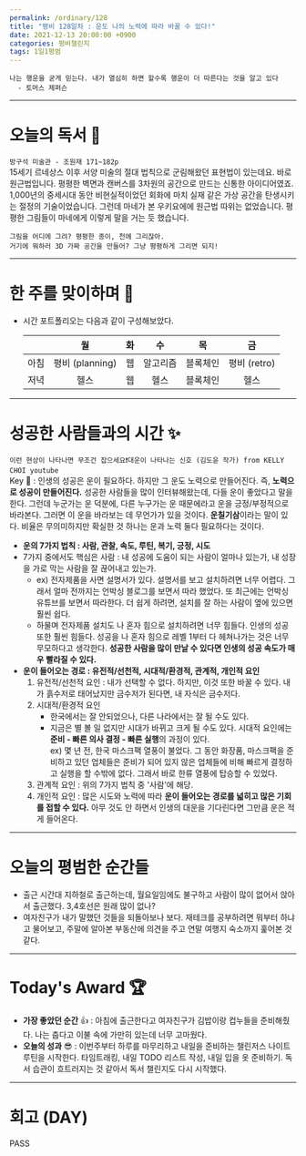 ```yaml
---
permalink: /ordinary/128
title: "평비 128일차 : 운도 나의 노력에 따라 바꿀 수 있다!"
date: 2021-12-13 20:00:00 +0900
categories: 평비챌린지
tags: 1일1평범
---
```

```
나는 행운을 굳게 믿는다. 내가 열심히 하면 할수록 행운이 더 따른다는 것을 알고 있다
  - 토머스 제퍼슨
```

---
# 오늘의 독서 📕
`방구석 미술관 - 조원재 171~182p`  
15세기 르네상스 이후 서양 미술의 절대 법칙으로 군림해왔던 표현법이 있는데요. 바로 원근법입니다. 평평한 벽면과 캔버스를 3차원의 공간으로 만드는 신통한 아이디어였죠. 1,000년의 중세시대 동안 비현실적이었던 회화에 마치 실재 같은 가상 공간을 탄생시키는 절정의 기술이었습니다. 그런데 마네가 본 우키요에에 원근법 따위는 없었습니다. 평평한 그림들이 마네에게 이렇게 말을 거는 듯 했습니다.  

```
그림을 어디에 그려? 평평한 종이, 천에 그리잖아.
거기에 뭐하러 3D 가짜 공간을 만들어? 그냥 평평하게 그리면 되지!
```

---
# 한 주를 맞이하며 🤗
- 시간 포트폴리오는 다음과 같이 구성해보았다.

  |  | 월 | 화 | 수 | 목 | 금 |
  |:----:|:----:|:----:|:----:|:----:|:----:|
  | 아침 | 평비 (planning) | 웹 | 알고리즘 | 블록체인 | 평비 (retro) |
  | 저녁 | 헬스 | 웹 | 헬스 | 블록체인 | 헬스 |

---
# 성공한 사람들과의 시간 ✨
`이런 현상이 나타나면 무조건 잡으세요❗️대운이 나타나는 신호 (김도윤 작가) from KELLY CHOI youtube`  
Key 🔑 : 인생의 성공은 운이 필요하다. 하지만 그 운도 노력으로 만들어진다. 즉, **노력으로 성공이 만들어진다.**
성공한 사람들을 많이 인터뷰해왔는데, 다들 운이 좋았다고 말을 한다. 그런데 누군가는 운 덕분에, 다른 누구가는 운 때문에라고 운을 긍정/부정적으로 바라본다. 그러면 이 운을 바라보는 데 무언가가 있을 것이다.
**운칠기삼**이라는 말이 있다. 비율은 무의미하지만 확실한 것 하나는 운과 노력 둘다 필요하다는 것이다.
- **운의 7가지 법칙 : 사람, 관찰, 속도, 루틴, 복기, 긍정, 시도**
- 7가지 중에서도 핵심은 사람 : 내 성공에 도움이 되는 사람이 얼마나 있는가, 내 성장을 가로 막는 사람을 잘 끊어내고 있는가.  
    - ex) 전자제품을 사면 설명서가 있다. 설명서를 보고 설치하려면 너무 어렵다. 그래서 얼마 전까지는 언박싱 블로그를 보면서 따라 했었다. 또 최근에는 언박싱 유튜브를 보면서 따라한다. 더 쉽게 하려면, 설치를 잘 하는 사람이 옆에 있으면 훨씬 쉽다.
    - 하물며 전자제품 설치도 나 혼자 힘으로 설치하려면 너무 힘들다. 인생의 성공 또한 훨씬 힘들다. 성공을 나 혼자 힘으로 레벨 1부터 다 헤쳐나가는 것은 너무 무모하다고 생각한다. **성공한 사람을 많이 만날 수 있다면 인생의 성공 속도가 매우 빨라질 수 있다.**
- **운이 들어오는 경로 : 유전적/선천적, 시대적/환경적, 관계적, 개인적 요인**
    1. 유전적/선천적 요인 : 내가 선택할 수 없다. 하지만, 이것 또한 바꿀 수 있다. 내가 흙수저로 태어났지만 금수저가 된다면, 내 자식은 금수저다.
    2. 시대적/환경적 요인  
        - 한국에서는 잘 안되었으나, 다른 나라에서는 잘 될 수도 있다.
        - 지금은 별 볼 일 없지만 시대가 바뀌고 크게 될 수도 있다. 시대적 요인에는 **준비 - 빠른 의사 결정 - 빠른 실행**의 과정이 있다.  
          ex) 몇 년 전, 한국 마스크팩 열풍이 불었다. 그 동안 화장품, 마스크팩을 준비하고 있던 업체들은 준비가 되어 있지 않은 업체들에 비해 빠르게 결정하고 실행을 할 수밖에 없다. 그래서 바로 한류 열풍에 탑승할 수 있었다.
    3. 관계적 요인 : 위의 7가지 법칙 중 '사람'에 해당.
    4. 개인적 요인 : 많은 시도와 노력에 따라 **운이 들어오는 경로를 넓히고 많은 기회를 접할 수 있다.** 아무 것도 안 하면서 인생의 대운을 기다린다면 그만큼 운은 적게 들어온다.

---
# 오늘의 평범한 순간들
- 출근 시간대 지하철로 출근하는데, 월요일임에도 불구하고 사람이 많이 없어서 앉아서 출근했다. 3,4호선은 원래 많이 없나?
- 여자친구가 내가 말했던 것들을 되돌아보나 보다. 재테크를 공부하려면 뭐부터 하냐고 물어보고, 주말에 알아본 부동산에 의견을 주고 연말 여행지 숙소까지 훑어본 것 같다.

---
# Today's Award 🏆
- **가장 좋았던 순간** 👍 : 아침에 출근한다고 여자친구가 김밥이랑 컵누들을 준비해줬다. 나는 춥다고 이불 속에 가만히 있는데 너무 고마웠다.
- **오늘의 성과** 😎 : 이번주부터 하루를 마무리하고 내일을 준비하는 챌린저스 나이트루틴을 시작한다. 타임트래킹, 내일 TODO 리스트 작성, 내일 입을 옷 준비하기. 독서 습관이 흐트러지는 것 같아서 독서 챌린지도 다시 시작했다.

---
# 회고 (DAY)
PASS